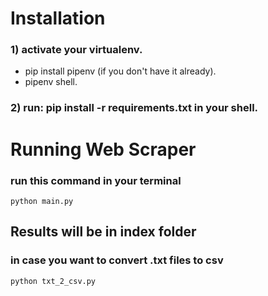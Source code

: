 # Installation
### 1) activate your virtualenv.
- pip install pipenv (if you don't have it already).
- pipenv shell.

### 2) run: pip install -r requirements.txt in your shell.

# Running Web Scraper
### run this command in your terminal
```console
python main.py
```

## Results will be in index folder
### in case you want to convert .txt files to csv

```console
python txt_2_csv.py
```